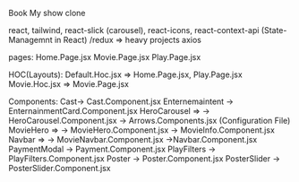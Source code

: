 Book My show clone

react,
 tailwind,
  react-slick (carousel), 
  react-icons,
   react-context-api (State-Managemnt in React) /redux => heavy projects axios
   

pages:
 Home.Page.jsx
Movie.Page.jsx 
Play.Page.jsx

HOC(Layouts): Default.Hoc.jsx => Home.Page.jsx, Play.Page.jsx Movie.Hoc.jsx => Movie.Page.jsx

Components: Cast-> Cast.Component.jsx Enternemaintent -> EnternainmentCard.Component.jsx HeroCarousel => -> HeroCarousel.Component.jsx -> Arrows.Components.jsx (Configuration File) MovieHero => -> MovieHero.Component.jsx
-> MovieInfo.Component.jsx Navbar =>
-> MovieNavbar.Component.jsx ->Navbar.Component.jsx PaymentModal -> Payment.Component.jsx
PlayFilters -> PlayFilters.Component.jsx Poster -> Poster.Component.jsx PosterSlider -> PosterSlider.Component.jsx